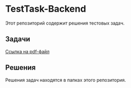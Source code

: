 # TestTask-Backend
Этот репозиторий содержит решения тестовых задач.

## Задачи
[Ссылка на pdf-файл](<TestTasks.pdf>)

## Решения
Решения задач находятся в папках этого репозитория.